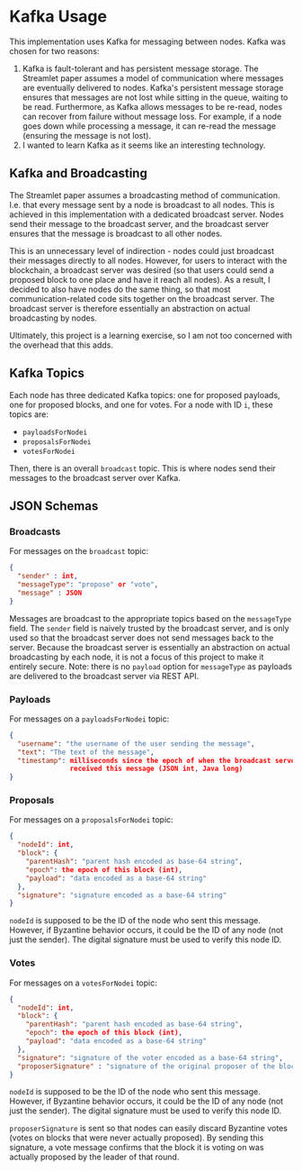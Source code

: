 # Kafka Usage

This implementation uses Kafka for messaging between nodes. Kafka was chosen for two reasons:

1. Kafka is fault-tolerant and has persistent message storage. The Streamlet paper assumes a model of communication where messages are eventually delivered to nodes. Kafka's persistent message storage ensures that messages are not lost while sitting in the queue, waiting to be read. Furthermore, as Kafka allows messages to be re-read, nodes can recover from failure without message loss. For example, if a node goes down while processing a message, it can re-read the message (ensuring the message is not lost).
2. I wanted to learn Kafka as it seems like an interesting technology.

## Kafka and Broadcasting

The Streamlet paper assumes a broadcasting method of communication. I.e. that every message sent by a node is broadcast to all nodes. This is achieved in this implementation with a dedicated broadcast server. Nodes send their message to the broadcast server, and the broadcast server ensures that the message is broadcast to all other nodes.

This is an unnecessary level of indirection - nodes could just broadcast their messages directly to all nodes. However, for users to interact with the blockchain, a broadcast server was desired (so that users could send a proposed block to one place and have it reach all nodes). As a result, I decided to also have nodes do the same thing, so that most communication-related code sits together on the broadcast server. The broadcast server is therefore essentially an abstraction on actual broadcasting by nodes.

Ultimately, this project is a learning exercise, so I am not too concerned with the overhead that this adds.

## Kafka Topics

Each node has three dedicated Kafka topics: one for proposed payloads, one for proposed blocks, and one for votes. For a node with ID `i`, these topics are:

- `payloadsForNodei`
- `proposalsForNodei`
- `votesForNodei`

Then, there is an overall `broadcast` topic. This is where nodes send their messages to the broadcast server over Kafka.

## JSON Schemas

### Broadcasts
For messages on the `broadcast` topic:

```json
{
  "sender" : int,
  "messageType": "propose" or "vote",
  "message" : JSON
}
```

Messages are broadcast to the appropriate topics based on the `messageType` field. The `sender` field is naively trusted by the broadcast server, and is only used so that the broadcast server does not send messages back to the server. Because the broadcast server is essentially an abstraction on actual broadcasting by each node, it is not a focus of this project to make it entirely secure. Note: there is no `payload` option for `messageType` as payloads are delivered to the broadcast server via REST API.

### Payloads
For messages on a `payloadsForNodei` topic:

```json
{
  "username": "the username of the user sending the message",
  "text": "The text of the message",
  "timestamp": milliseconds since the epoch of when the broadcast server 
               received this message (JSON int, Java long)
}
```

### Proposals
For messages on a `proposalsForNodei` topic:

```json
{
  "nodeId": int,
  "block": {
    "parentHash": "parent hash encoded as base-64 string",
    "epoch": the epoch of this block (int),
    "payload": "data encoded as a base-64 string"
  },
  "signature": "signature encoded as a base-64 string"
}
```

`nodeId` is supposed to be the ID of the node who sent this message. However, if Byzantine behavior occurs, it could be the ID of any node (not just the sender). The digital signature must be used to verify this node ID.

### Votes
For messages on a `votesForNodei` topic:

```json
{
  "nodeId": int,
  "block": {
    "parentHash": "parent hash encoded as base-64 string",
    "epoch": the epoch of this block (int),
    "payload": "data encoded as a base-64 string"
  },
  "signature": "signature of the voter encoded as a base-64 string",
  "proposerSignature" : "signature of the original proposer of the block, as a base-64 encoded string"
}
```

`nodeId` is supposed to be the ID of the node who sent this message. However, if Byzantine behavior occurs, it could be the ID of any node (not just the sender). The digital signature must be used to verify this node ID.

`proposerSignature` is sent so that nodes can easily discard Byzantine votes (votes on blocks that were never actually proposed). By sending this signature, a vote message confirms that the block it is voting on was actually proposed by the leader of that round.